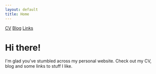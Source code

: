 ```yaml
---
layout: default
title: Home
---
```


[CV](./cv.html)           [Blog](./blog.html)           [Links](./links.html)

# Hi there!

I'm glad you've stumbled across my personal website. Check out my CV, blog and some links to stuff I like.
